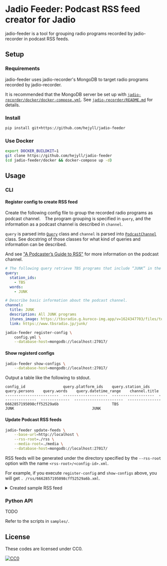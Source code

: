 # Jadio Feeder: Podcast RSS feed creator for Jadio

jadio-feeder is a tool for grouping radio programs recorded by jadio-recorder in podcast RSS feeds.

## Setup

### Requirements

jadio-feeder uses jadio-recorder's MongoDB to target radio programs recorded by jadio-recorder.

It is recommended that the MongoDB server be set up with [`jadio-recorder/docker/docker-compose.yml`](https://github.com/hejyll/jadio-recorder/blob/main/docker/docker-compose.yml). See [`jadio-recorder/README.md`](https://github.com/hejyll/jadio-recorder/blob/main/README.md) for details.

### Install

```bash
pip install git+https://github.com/hejyll/jadio-feeder
```

### Use Docker

```bash
export DOCKER_BUILDKIT=1
git clone https://github.com/hejyll/jadio-feeder
(cd jadio-feeder/docker && docker-compose up -d)
```

## Usage

### CLI

#### Register config to create RSS feed

Create the following config file to group the recorded radio programs as podcast channel.　The program grouping is specified in `query`, and the information as a podcast channel is described in `channel`.

`query` is parsed into [`Query`](https://github.com/hejyll/jadio-feeder/blob/main/src/jadio_feeder/config.py) class and `channel` is parsed into [`PodcastChannel`](https://github.com/hejyll/jadio-feeder/blob/main/src/jadio_feeder/podcast.py) class. See docstring of those classes for what kind of queries and information can be described.

And see ["A Podcaster’s Guide to RSS"](https://help.apple.com/itc/podcasts_connect/#/itcb54353390) for more information on the podcast channel.

```yml
# The following query retrieve TBS programs that include “JUNK” in the program name or description.
query:
  station_ids:
    - TBS
  words:
    - JUNK

# Describe basic information about the podcast channel.
channel:
  title: JUNK
  description: All JUNK programs
  itunes_image: https://tbsradio.g.kuroco-img.app/v=1624347703/files/topics/743_ext_18_0.jpg
  link: https://www.tbsradio.jp/junk/
```

```bash
jadio-feeder register-config \
    config.yml \
    --database-host=mongodb://localhost:27017/
```

#### Show registerd configs

```bash
jadio-feeder show-configs \
    --database-host=mongodb://localhost:27017/
```

Output a table like the following to stdout.

```
config_id                 query.platform_ids    query.station_ids    query.persons    query.words    query.datetime_range    channel.title
------------------------  --------------------  -------------------  ---------------  -------------  ----------------------  ---------------
6662857195098cff52529a6b                        TBS                                   JUNK                                   JUNK
```

#### Update Podcast RSS feeds

```bash
jadio-feeder update-feeds \
    --base-url=http://localhost \
    --rss-root=./rss \
    --media-root=./media \
    --database-host=mongodb://localhost:27017/
```

RSS feeds will be generated under the directory specified by the `--rss-root` option with the name `<rss-root>/<config-id>.xml`.

For example, if you execute `register-config` and `show-configs` above, you will get `. /rss/6662857195098cff52529a6b.xml`.

<details><summary>Created sample RSS feed</summary><div>

```xml
<rss xmlns:itunes="http://www.itunes.com/dtds/podcast-1.0.dtd" xmlns:atom="http://www.w3.org/2005/Atom" xmlns:content="http://purl.org/rss/1.0/modules/content/" version="2.0">
    <channel>
        <title>JUNK</title>
        <link>https://www.tbsradio.jp/junk/</link>
        <description>All JUNK programs</description>
        <docs>http://www.rssboard.org/rss-specification</docs>
        <generator>python-feedgen</generator>
        <language>ja</language>
        <lastBuildDate>Fri, 07 Jun 2024 04:02:24 +0000</lastBuildDate>
        <itunes:block>no</itunes:block>
        <itunes:image href="https://tbsradio.g.kuroco-img.app/v=1624347703/files/topics/743_ext_18_0.jpg"/>
        <itunes:explicit>no</itunes:explicit>
        <itunes:complete>no</itunes:complete>
        <itunes:type>episodic</itunes:type>
        <item>
            <title>2024/06/06 01:00</title>
            <link>https://www.tbsradio.jp/junk/</link>
            <description>X（旧Twitter）：<a href="https://twitter.com/junk_tbsr" target="_blank"><u>@junk_tbsr</u></a><br> メール：<a href="mailto:fumou@tbs.co.jp"><u>fumou@tbs.co.jp</a></description>
            <guid isPermaLink="false">10032994</guid>
            <enclosure url="http://localhost/media/radiko.jp/TBS/66623ea6a4db94c8b7e311a5/media.m4a" length="42732193" type="audio/x-m4a"/>
            <pubDate>Thu, 06 Jun 2024 01:00:00 +0919</pubDate>
            <itunes:block>no</itunes:block>
            <itunes:image href="https://program-static.cf.radiko.jp/5739ut8z0b.jpg"/>
            <itunes:duration>7200</itunes:duration>
            <itunes:explicit>no</itunes:explicit>
            <itunes:episodeType>full</itunes:episodeType>
        </item>
        <item>
            <title>2024/06/05 01:00</title>
            <link>https://www.tbsradio.jp/junk/</link>
            <description>X（旧Twitter）：<a href="https://twitter.com/junk_tbsr" target="_blank"><u>@junk_tbsr</u></a><br> メール：<a href="mailto:bakusho@tbs.co.jp"><u>bakusho@tbs.co.jp</a></description>
            <guid isPermaLink="false">10027861</guid>
            <enclosure url="http://localhost/media/radiko.jp/TBS/66623e83a4db94c8b7e311a4/media.m4a" length="42920883" type="audio/x-m4a"/>
            <pubDate>Wed, 05 Jun 2024 01:00:00 +0919</pubDate>
            <itunes:block>no</itunes:block>
            <itunes:image href="https://program-static.cf.radiko.jp/pizopy8f8o.png"/>
            <itunes:duration>7200</itunes:duration>
            <itunes:explicit>no</itunes:explicit>
            <itunes:episodeType>full</itunes:episodeType>
        </item>
        ...
    </channel>
</rss>
```

</div></details>

### Python API

TODO

Refer to the scripts in `samples/`.

## License

These codes are licensed under CC0.

[![CC0](http://i.creativecommons.org/p/zero/1.0/88x31.png "CC0")](http://creativecommons.org/publicdomain/zero/1.0/deed.ja)
